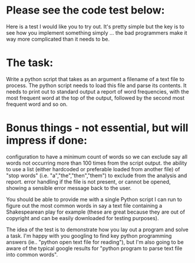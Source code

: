 # Please see the code test below:

 

Here is a test I would like you to try out. It's pretty simple but the key is to see how you implement something simply ... the bad programmers make it way more complicated than it needs to be.

# The task:


Write a python script that takes as an argument a filename of a text file to process.
The python script needs to load this file and parse its contents.
It needs to print out to standard output a report of word frequencies, with the most frequent word at the top of the output, followed by the second most frequent word and so on.

# Bonus things - not essential, but will impress if done:


configuration to have a minimum count of words so we can exclude say all words not occurring more than 100 times from the script output.
the ability to use a list (either hardcoded or preferable loaded from another file) of "stop words" (i.e. "a","the","then","them") to exclude from the analysis and report.
error handling if the file is not present, or cannot be opened, showing a sensible error message back to the user.

You should be able to provide me with a single Python script I can run to figure out the most common words in say a text file containing a Shakespearean play for example (these are great because they are out of copyright and can be easily downloaded for testing purposes).

The idea of the test is to demonstrate how you lay out a program and solve a task. I'm happy with you googling to find key python programming answers (ie.. "python open text file for reading"), but I'm also going to be aware of the typical google results for "python program to parse text file into common words".